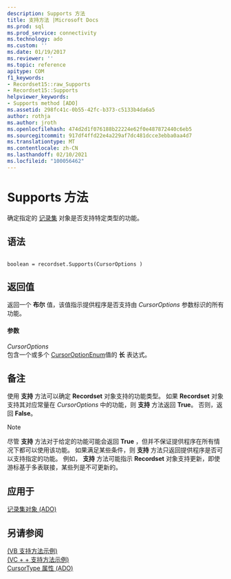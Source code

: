 ```yaml
---
description: Supports 方法
title: 支持方法 |Microsoft Docs
ms.prod: sql
ms.prod_service: connectivity
ms.technology: ado
ms.custom: ''
ms.date: 01/19/2017
ms.reviewer: ''
ms.topic: reference
apitype: COM
f1_keywords:
- Recordset15::raw_Supports
- Recordset15::Supports
helpviewer_keywords:
- Supports method [ADO]
ms.assetid: 298fc41c-0b55-42fc-b373-c5133b4da6a5
author: rothja
ms.author: jroth
ms.openlocfilehash: 474d2d1f076188b22224e62f0e487872440c6eb5
ms.sourcegitcommit: 917df4ffd22e4a229af7dc481dcce3ebba0aa4d7
ms.translationtype: MT
ms.contentlocale: zh-CN
ms.lasthandoff: 02/10/2021
ms.locfileid: "100056462"
---
```

# <a name="supports-method"></a>Supports 方法
确定指定的 [记录集](./recordset-object-ado.md) 对象是否支持特定类型的功能。  
  
## <a name="syntax"></a>语法  
  
```  
  
boolean = recordset.Supports(CursorOptions )  
```  
  
## <a name="return-value"></a>返回值  
 返回一个 **布尔** 值，该值指示提供程序是否支持由 *CursorOptions* 参数标识的所有功能。  
  
#### <a name="parameters"></a>参数  
 *CursorOptions*  
 包含一个或多个 [CursorOptionEnum](./cursoroptionenum.md)值的 **长** 表达式。  
  
## <a name="remarks"></a>备注  
 使用 **支持** 方法可以确定 **Recordset** 对象支持的功能类型。 如果 **Recordset** 对象支持其对应常量在 *CursorOptions* 中的功能，则 **支持** 方法返回 **True**。 否则，返回 **False**。  
  
> [!NOTE]
>  尽管 **支持** 方法对于给定的功能可能会返回 **True** ，但并不保证提供程序在所有情况下都可以使用该功能。 如果满足某些条件，则 **支持** 方法只返回提供程序是否可以支持指定的功能。 例如， **支持** 方法可能指示 **Recordset** 对象支持更新，即使游标基于多表联接，某些列是不可更新的。  
  
## <a name="applies-to"></a>应用于  
 [记录集对象 (ADO)](./recordset-object-ado.md)  
  
## <a name="see-also"></a>另请参阅  
 [ (VB 支持方法示例) ](./supports-method-example-vb.md)   
 [ (VC + + 支持方法示例) ](./supports-method-example-vc.md)   
 [CursorType 属性 (ADO)](./cursortype-property-ado.md)